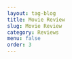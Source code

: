 ```yaml
---
layout: tag-blog
title: Movie Review
slug: Movie Review
category: Reviews
menu: false
order: 3
---
```

